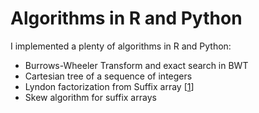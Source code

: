 # Algorithms in R and Python
I implemented a plenty of algorithms in R and Python:

* Burrows-Wheeler Transform and exact search in BWT
* Cartesian tree of a sequence of integers
* Lyndon factorization from Suffix array [[1](http://dx.doi.org/10.1016/j.jda.2014.06.001)]
* Skew algorithm for suffix arrays
